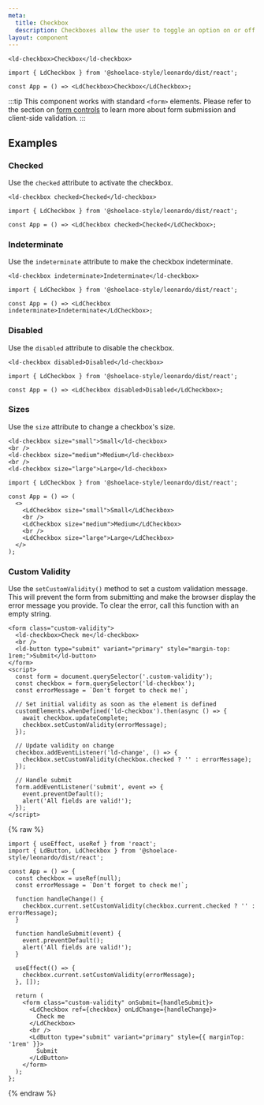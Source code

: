 ```yaml
---
meta:
  title: Checkbox
  description: Checkboxes allow the user to toggle an option on or off.
layout: component
---
```


```html:preview
<ld-checkbox>Checkbox</ld-checkbox>
```

```jsx:react
import { LdCheckbox } from '@shoelace-style/leonardo/dist/react';

const App = () => <LdCheckbox>Checkbox</LdCheckbox>;
```

:::tip
This component works with standard `<form>` elements. Please refer to the section on [form controls](/getting-started/form-controls) to learn more about form submission and client-side validation.
:::

## Examples

### Checked

Use the `checked` attribute to activate the checkbox.

```html:preview
<ld-checkbox checked>Checked</ld-checkbox>
```

```jsx:react
import { LdCheckbox } from '@shoelace-style/leonardo/dist/react';

const App = () => <LdCheckbox checked>Checked</LdCheckbox>;
```

### Indeterminate

Use the `indeterminate` attribute to make the checkbox indeterminate.

```html:preview
<ld-checkbox indeterminate>Indeterminate</ld-checkbox>
```

```jsx:react
import { LdCheckbox } from '@shoelace-style/leonardo/dist/react';

const App = () => <LdCheckbox indeterminate>Indeterminate</LdCheckbox>;
```

### Disabled

Use the `disabled` attribute to disable the checkbox.

```html:preview
<ld-checkbox disabled>Disabled</ld-checkbox>
```

```jsx:react
import { LdCheckbox } from '@shoelace-style/leonardo/dist/react';

const App = () => <LdCheckbox disabled>Disabled</LdCheckbox>;
```

### Sizes

Use the `size` attribute to change a checkbox's size.

```html:preview
<ld-checkbox size="small">Small</ld-checkbox>
<br />
<ld-checkbox size="medium">Medium</ld-checkbox>
<br />
<ld-checkbox size="large">Large</ld-checkbox>
```

```jsx:react
import { LdCheckbox } from '@shoelace-style/leonardo/dist/react';

const App = () => (
  <>
    <LdCheckbox size="small">Small</LdCheckbox>
    <br />
    <LdCheckbox size="medium">Medium</LdCheckbox>
    <br />
    <LdCheckbox size="large">Large</LdCheckbox>
  </>
);
```

### Custom Validity

Use the `setCustomValidity()` method to set a custom validation message. This will prevent the form from submitting and make the browser display the error message you provide. To clear the error, call this function with an empty string.

```html:preview
<form class="custom-validity">
  <ld-checkbox>Check me</ld-checkbox>
  <br />
  <ld-button type="submit" variant="primary" style="margin-top: 1rem;">Submit</ld-button>
</form>
<script>
  const form = document.querySelector('.custom-validity');
  const checkbox = form.querySelector('ld-checkbox');
  const errorMessage = `Don't forget to check me!`;

  // Set initial validity as soon as the element is defined
  customElements.whenDefined('ld-checkbox').then(async () => {
    await checkbox.updateComplete;
    checkbox.setCustomValidity(errorMessage);
  });

  // Update validity on change
  checkbox.addEventListener('ld-change', () => {
    checkbox.setCustomValidity(checkbox.checked ? '' : errorMessage);
  });

  // Handle submit
  form.addEventListener('submit', event => {
    event.preventDefault();
    alert('All fields are valid!');
  });
</script>
```

{% raw %}

```jsx:react
import { useEffect, useRef } from 'react';
import { LdButton, LdCheckbox } from '@shoelace-style/leonardo/dist/react';

const App = () => {
  const checkbox = useRef(null);
  const errorMessage = `Don't forget to check me!`;

  function handleChange() {
    checkbox.current.setCustomValidity(checkbox.current.checked ? '' : errorMessage);
  }

  function handleSubmit(event) {
    event.preventDefault();
    alert('All fields are valid!');
  }

  useEffect(() => {
    checkbox.current.setCustomValidity(errorMessage);
  }, []);

  return (
    <form class="custom-validity" onSubmit={handleSubmit}>
      <LdCheckbox ref={checkbox} onLdChange={handleChange}>
        Check me
      </LdCheckbox>
      <br />
      <LdButton type="submit" variant="primary" style={{ marginTop: '1rem' }}>
        Submit
      </LdButton>
    </form>
  );
};
```

{% endraw %}
